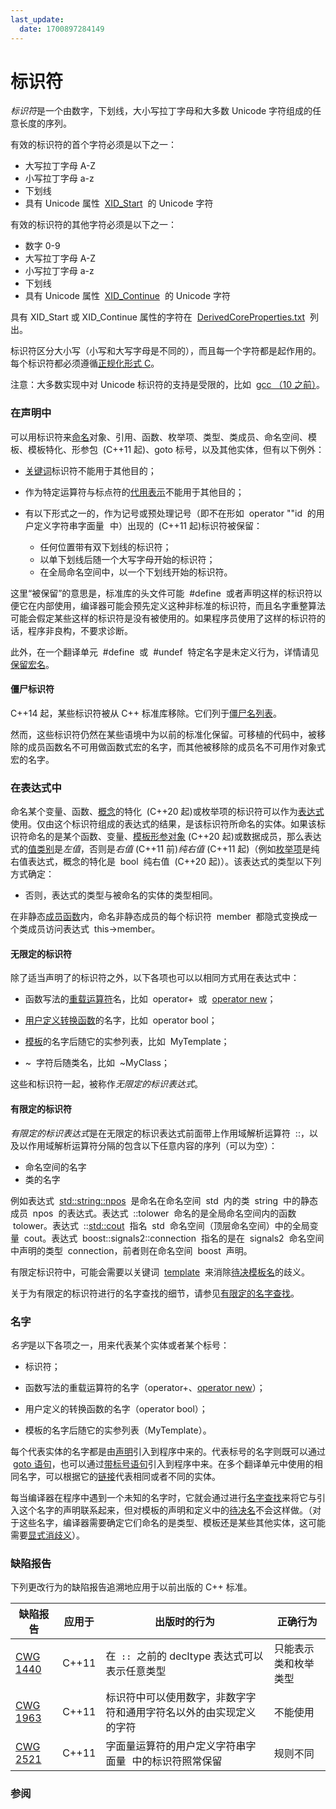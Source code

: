 ```yaml
---
last_update:
  date: 1700897284149
---
```


# 标识符

*标识符*是一个由数字，下划线，大小写拉丁字母和大多数 Unicode 字符组成的任意长度的序列。

有效的标识符的首个字符必须是以下之一：

- 大写拉丁字母 A-Z
- 小写拉丁字母 a-z
- 下划线
- 具有 Unicode 属性  [XID\_Start]  的 Unicode 字符

有效的标识符的其他字符必须是以下之一：

- 数字 0-9
- 大写拉丁字母 A-Z
- 小写拉丁字母 a-z
- 下划线
- 具有 Unicode 属性  [XID\_Continue]  的 Unicode 字符

具有 XID_Start 或 XID_Continue 属性的字符在  [DerivedCoreProperties.txt]  列出。

标识符区分大小写（小写和大写字母是不同的），而且每一个字符都是起作用的。每个标识符都必须遵循[正规化形式 C]。

注意：大多数实现中对 Unicode 标识符的支持是受限的，比如  [gcc （10 之前）]。

### 在声明中

可以用标识符来[命名]对象、引用、函数、枚举项、类型、类成员、命名空间、模板、模板特化、形参包  (C++11 起)、goto 标号，以及其他实体，但有以下例外：

- [关键词]标识符不能用于其他目的；

- 作为特定运算符与标点符的[代用表示]不能用于其他目的；

- 有以下形式之一的，作为记号或预处理记号（即不在形如  operator ""id  的用户定义字符串字面量  ﻿ 中）出现的  (C++11 起)标识符被保留：
  - 任何位置带有双下划线的标识符；
  - 以单下划线后随一个大写字母开始的标识符；
  - 在全局命名空间中，以一个下划线开始的标识符。

这里“被保留”的意思是，标准库的头文件可能  #define  或者声明这样的标识符以便它在内部使用，编译器可能会预先定义这种非标准的标识符，而且名字重整算法可能会假定某些这样的标识符是没有被使用的。如果程序员使用了这样的标识符的话，程序非良构，不要求诊断。

此外，在一个翻译单元  #define  或  #undef  特定名字是未定义行为，详情请见[保留宏名]。

#### 僵尸标识符

C++14 起，某些标识符被从 C++ 标准库移除。它们列于[僵尸名列表]。

然而，这些标识符仍然在某些语境中为以前的标准化保留。可移植的代码中，被移除的成员函数名不可用做函数式宏的名字，而其他被移除的成员名不可用作对象式宏的名字。

### 在表达式中

命名某个变量、函数、[概念]的特化  (C++20 起)或枚举项的标识符可以作为[表达式]使用。仅由这个标识符组成的表达式的结果，是该标识符所命名的实体。如果该标识符命名的是某个函数、变量、[模板形参对象] (C++20 起)或数据成员，那么表达式的[值类别]是*左值*，否则是*右值* (C++11 前)*纯右值* (C++11 起)（例如[枚举项]是纯右值表达式，概念的特化是  bool  纯右值  (C++20 起)）。该表达式的类型以下列方式确定：

- 否则，表达式的类型与被命名的实体的类型相同。

在非静态[成员函数]内，命名非静态成员的每个标识符  member  都隐式变换成一个类成员访问表达式  this\-\>member。

#### 无限定的标识符

除了适当声明了的标识符之外，以下各项也可以以相同方式用在表达式中：

- 函数写法的[重载运算符]名，比如  operator+  或  [operator new]；
- [用户定义转换函数]的名字，比如  operator bool；

- [模板]的名字后随它的实参列表，比如  MyTemplate<int />；
- ~  字符后随类名，比如  ~MyClass；

这些和标识符一起，被称作*无限定的标识表达式*。

#### 有限定的标识符

*有限定的标识表达式*是在无限定的标识表达式前面带上作用域解析运算符  ::，以及以作用域解析运算符分隔的包含以下任意内容的序列（可以为空）：

- 命名空间的名字
- 类的名字

例如表达式  [std::string::npos]  是命名在命名空间  std  内的类  string  中的静态成员  npos  的表达式。表达式  ::tolower  命名的是全局命名空间内的函数  tolower。表达式  ::[std::cout]  指名  std  命名空间（顶层命名空间）中的全局变量  cout。表达式  boost::signals2::connection  指名的是在  signals2  命名空间中声明的类型  connection，前者则在命名空间  boost  声明。

有限定标识符中，可能会需要以关键词  [template]  来消除[待决模板名]的歧义。

关于为有限定的标识符进行的名字查找的细节，请参见[有限定的名字查找]。

### 名字

*名字*是以下各项之一，用来代表某个实体或者某个标号：

- 标识符；
- 函数写法的重载运算符的名字（operator+、[operator new]）；
- 用户定义的转换函数的名字（operator bool）；

- 模板的名字后随它的实参列表（MyTemplate<int />）。

每个代表实体的名字都是由[声明]引入到程序中来的。代表标号的名字则既可以通过  [goto 语句]，也可以通过[带标号语句]引入到程序中来。在多个翻译单元中使用的相同名字，可以根据它的[链接]代表相同或者不同的实体。

每当编译器在程序中遇到一个未知的名字时，它就会通过进行[名字查找]来将它与引入这个名字的声明联系起来，但对模板的声明和定义中的[待决名]不会这样做。（对于这些名字，编译器需要确定它们命名的是类型、模板还是某些其他实体，这可能需要[显式消歧义]）。

### 缺陷报告

下列更改行为的缺陷报告追溯地应用于以前出版的 C++ 标准。

| 缺陷报告   | 应用于 | 出版时的行为                                                       | 正确行为             |
| ---------- | ------ | ------------------------------------------------------------------ | -------------------- |
| [CWG 1440] | C++11  | 在  `::`  之前的 decltype 表达式可以表示任意类型                   | 只能表示类和枚举类型 |
| [CWG 1963] | C++11  | 标识符中可以使用数字，非数字字符和通用字符名以外的由实现定义的字符 | 不能使用             |
| [CWG 2521] | C++11  | 字面量运算符的用户定义字符串字面量  ﻿ 中的标识符照常保留           | 规则不同             |

### 参阅

[XID\_Start]: https://www.unicode.org/reports/tr31/#Table_Lexical_Classes_for_Identifiers
[XID\_Continue]: https://www.unicode.org/reports/tr31/#Table_Lexical_Classes_for_Identifiers
[DerivedCoreProperties.txt]: https://www.unicode.org/Public/UCD/latest/ucd/DerivedCoreProperties.txt
[正规化形式 C]: https://www.unicode.org/charts/normalization/
[gcc （10 之前）]: https://gcc.gnu.org/wiki/FAQ#What_is_the_status_of_adding_the_UTF-8_support_for_identifier_names_in_GCC.3F
[命名]: https://zh.cppreference.com/w/cpp/language/declarations "cpp/language/declarations"
[关键词]: https://zh.cppreference.com/w/cpp/keyword "cpp/keyword"
[属性]: https://zh.cppreference.com/w/cpp/language/attributes "cpp/language/attributes"
[代用表示]: https://zh.cppreference.com/w/cpp/language/operator_alternative "cpp/language/operator alternative"
[字面量运算符]: https://zh.cppreference.com/w/cpp/language/user_literal#.E5.AD.97.E9.9D.A2.E9.87.8F.E8.BF.90.E7.AE.97.E7.AC.A6 "cpp/language/user literal"
[保留宏名]: https://zh.cppreference.com/w/cpp/preprocessor/replace "cpp/preprocessor/replace"
[僵尸名列表]: https://zh.cppreference.com/w/cpp/symbol_index/zombie_names "cpp/symbol index/zombie names"
[概念]: https://zh.cppreference.com/w/cpp/language/constraints "cpp/language/constraints"
[表达式]: https://zh.cppreference.com/w/cpp/language/expressions "cpp/language/expressions"
[模板形参对象]: https://zh.cppreference.com/w/cpp/language/template_parameters#.E9.9D.9E.E7.B1.BB.E5.9E.8B.E6.A8.A1.E6.9D.BF.E5.BD.A2.E5.8F.82 "cpp/language/template parameters"
[值类别]: https://zh.cppreference.com/w/cpp/language/value_category "cpp/language/value category"
[枚举项]: https://zh.cppreference.com/w/cpp/language/enum "cpp/language/enum"
[lambda 表达式]: https://zh.cppreference.com/w/cpp/language/lambda "cpp/language/lambda"
[类成员访问表达式]: https://zh.cppreference.com/w/cpp/language/operator_member_access "cpp/language/operator member access"
[成员函数]: https://zh.cppreference.com/w/cpp/language/member_functions "cpp/language/member functions"
[重载运算符]: https://zh.cppreference.com/w/cpp/language/operators "cpp/language/operators"
[operator new]: http://zh.cppreference.com/w/cpp/memory/new/operator_new
[用户定义转换函数]: https://zh.cppreference.com/w/cpp/language/cast_operator "cpp/language/cast operator"
[用户定义字面量运算符]: https://zh.cppreference.com/w/cpp/language/user_literal "cpp/language/user literal"
[模板]: https://zh.cppreference.com/w/cpp/language/templates "cpp/language/templates"
[decltype]: https://zh.cppreference.com/w/cpp/language/decltype "cpp/language/decltype"
[`decltype` 说明符]: https://zh.cppreference.com/w/cpp/language/decltype "cpp/language/decltype"
[std::string::npos]: http://zh.cppreference.com/w/cpp/string/basic_string/npos
[std::cout]: http://zh.cppreference.com/w/cpp/io/cout
[template]: https://zh.cppreference.com/w/cpp/keyword/template "cpp/keyword/template"
[待决模板名]: https://zh.cppreference.com/w/cpp/language/dependent_name "cpp/language/dependent name"
[有限定的名字查找]: https://zh.cppreference.com/w/cpp/language/qualified_lookup "cpp/language/qualified lookup"
[operator new]: http://zh.cppreference.com/w/cpp/memory/new/operator_new
[声明]: https://zh.cppreference.com/w/cpp/language/declarations "cpp/language/declarations"
[goto 语句]: https://zh.cppreference.com/w/cpp/language/goto "cpp/language/goto"
[带标号语句]: https://zh.cppreference.com/w/cpp/language/statements#.E6.A0.87.E5.8F.B7 "cpp/language/statements"
[链接]: https://zh.cppreference.com/w/cpp/language/storage_duration#.E9.93.BE.E6.8E.A5 "cpp/language/storage duration"
[名字查找]: https://zh.cppreference.com/w/cpp/language/lookup "cpp/language/lookup"
[待决名]: https://zh.cppreference.com/w/cpp/language/dependent_name "cpp/language/dependent name"
[显式消歧义]: https://zh.cppreference.com/w/cpp/language/dependent_name "cpp/language/dependent name"
[CWG 1440]: https://cplusplus.github.io/CWG/issues/1440.html
[CWG 1963]: https://cplusplus.github.io/CWG/issues/1963.html
[CWG 2521]: https://cplusplus.github.io/CWG/issues/2521.html
[**C 文档**]: https://zh.cppreference.com/w/c/language/identifier "c/language/identifier"
